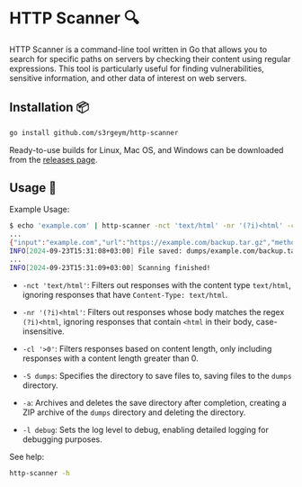 # HTTP Scanner 🔍

HTTP Scanner is a command-line tool written in Go that allows you to search for specific paths on servers by checking their content using regular expressions. This tool is particularly useful for finding vulnerabilities, sensitive information, and other data of interest on web servers.

## Installation 📦

```bash
go install github.com/s3rgeym/http-scanner
```

Ready-to-use builds for Linux, Mac OS, and Windows can be downloaded from the [releases page](../../releases).

## Usage 🚀

Example Usage:

```bash
$ echo 'example.com' | http-scanner -nct 'text/html' -nr '(?i)<html' -cl '>0' -S dumps -a -l debug /{archive,site,backup}.{zip,tar.{g,x}z}
...
{"input":"example.com","url":"https://example.com/backup.tar.gz","method":"GET","host":"example.com","path":"/backup.tar.gz","completion_date":"2024-09-23T15:31:08+03:00","status":200,"content_type":"application/octet-stream","content_length":1517,"ip":"120.34.56.78"}
INFO[2024-09-23T15:31:08+03:00] File saved: dumps/example.com/backup.tar.gz
...
INFO[2024-09-23T15:31:09+03:00] Scanning finished!
```

- `-nct 'text/html'`: Filters out responses with the content type `text/html`, ignoring responses that have `Content-Type: text/html`.

- `-nr '(?i)<html'`: Filters out responses whose body matches the regex `(?i)<html`, ignoring responses that contain `<html` in their body, case-insensitive.

- `-cl '>0'`: Filters responses based on content length, only including responses with a content length greater than 0.

- `-S dumps`: Specifies the directory to save files to, saving files to the `dumps` directory.

- `-a`: Archives and deletes the save directory after completion, creating a ZIP archive of the `dumps` directory and deleting the directory.

- `-l debug`: Sets the log level to debug, enabling detailed logging for debugging purposes.

See help:

```bash
http-scanner -h
```
